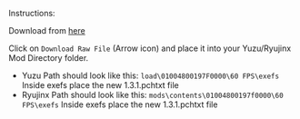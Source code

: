 Instructions:

Download from [here](https://github.com/StevensND/switch-port-mods/blob/main/Master%20Detective%20Archives%3A%20RAIN%20CODE/Asia%20%5B0100F4401940A000%5D/1.3.1/60%20FPS/1.3.1.pchtxt) 

Click on `Download Raw File` (Arrow icon) and place it into your Yuzu/Ryujinx Mod Directory folder.

- Yuzu Path should look like this: `load\01004800197F0000\60 FPS\exefs` Inside exefs place the new 1.3.1.pchtxt file
- Ryujinx Path should look like this: `mods\contents\01004800197f0000\60 FPS\exefs` Inside exefs place the new 1.3.1.pchtxt file

